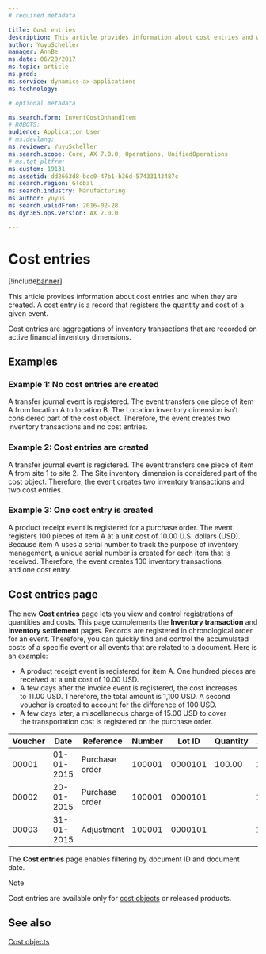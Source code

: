 ```yaml
---
# required metadata

title: Cost entries
description: This article provides information about cost entries and when they are created. A cost entry is a record that registers the quantity and cost of a given event.
author: YuyuScheller
manager: AnnBe
ms.date: 06/20/2017
ms.topic: article
ms.prod: 
ms.service: dynamics-ax-applications
ms.technology: 

# optional metadata

ms.search.form: InventCostOnhandItem
# ROBOTS: 
audience: Application User
# ms.devlang: 
ms.reviewer: YuyuScheller
ms.search.scope: Core, AX 7.0.0, Operations, UnifiedOperations
# ms.tgt_pltfrm: 
ms.custom: 19131
ms.assetid: dd2663d8-bcc0-47b1-b36d-57433143487c
ms.search.region: Global
ms.search.industry: Manufacturing
ms.author: yuyus
ms.search.validFrom: 2016-02-28
ms.dyn365.ops.version: AX 7.0.0

---
```


# Cost entries

[!include[banner](../includes/banner.md)]


This article provides information about cost entries and when they are created. A cost entry is a record that registers the quantity and cost of a given event.

Cost entries are aggregations of inventory transactions that are recorded on active financial inventory dimensions.

## Examples
### Example 1: No cost entries are created

A transfer journal event is registered. The event transfers one piece of item A from location A to location B. The Location inventory dimension isn't considered part of the cost object. Therefore, the event creates two inventory transactions and no cost entries.

### Example 2: Cost entries are created

A transfer journal event is registered. The event transfers one piece of item A from site 1 to site 2. The Site inventory dimension is considered part of the cost object. Therefore, the event creates two inventory transactions and two cost entries.

### Example 3: One cost entry is created

A product receipt event is registered for a purchase order. The event registers 100 pieces of item A at a unit cost of 10.00 U.S. dollars (USD). Because item A uses a serial number to track the purpose of inventory management, a unique serial number is created for each item that is received. Therefore, the event creates 100 inventory transactions and one cost entry.

## Cost entries page
The new **Cost entries** page lets you view and control registrations of quantities and costs. This page complements the **Inventory transaction** and **Inventory settlement** pages. Records are registered in chronological order for an event. Therefore, you can quickly find and control the accumulated costs of a specific event or all events that are related to a document. Here is an example:

-   A product receipt event is registered for item A. One hundred pieces are received at a unit cost of 10.00 USD.
-   A few days after the invoice event is registered, the cost increases to 11.00 USD. Therefore, the total amount is 1,100 USD. A second voucher is created to account for the difference of 100 USD.
-   A few days later, a miscellaneous charge of 15.00 USD to cover the transportation cost is registered on the purchase order.

| Voucher | Date       | Reference      | Number | Lot ID  | Quantity | Amount  |
|---------|------------|----------------|--------|---------|---------------|----|
| 00001   | 01-01-2015 | Purchase order | 100001 | 0000101 | 100.00   | 1000.00 |
| 00002   | 20-01-2015 | Purchase order | 100001 | 0000101 |          | 100.00  |
| 00003   | 31-01-2015 | Adjustment     | 100001 | 0000101 |          | 15.00   |

The **Cost entries** page enables filtering by document ID and document date. 

> [!NOTE]
> Cost entries are available only for [cost objects](cost-object.md) or released products.

See also
--------

[Cost objects](cost-object.md)



